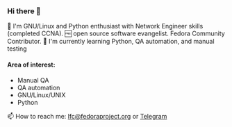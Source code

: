 ### Hi there 👋

:penguin: I'm GNU/Linux and Python enthusiast with Network Engineer skills (completed CCNA). :free: open source software evangelist. Fedora Community Contributor.
  🌱 I'm currently learning Python, QA automation, and manual testing

#### Area of interest:
- Manual QA
- QA automation
- GNU/Linux/UNIX
- Python

📫 How to reach me: lfc@fedoraproject.org or <a href="https://t.me/vladspirin">Telegram</a>

